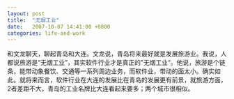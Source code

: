 ```yaml
---
layout: post
title:  "无烟工业"
date:   2007-10-07 14:41:00 +0800
categories: life-and-work
---
```


和文龙聊天，聊起青岛和大连。文龙说，青岛将来最好就是发展旅游业。我说，人都说旅游是“无烟工业”，其实软件行业才是真正的"无烟工业“。他说，旅游是个链条，能带动象餐饮、交通等一系列周边业务，而软件业，带动的面太小。确实如此。就将来而言，软件行业在大连的发展比在青岛的发展更有前景，就旅游方面，2者差距不大，青岛的工业名牌比大连看起来要多；两个城市很相似。

